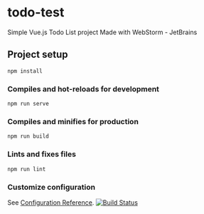 # todo-test

Simple Vue.js Todo List project
Made with WebStorm - JetBrains 

## Project setup
```
npm install
```

### Compiles and hot-reloads for development
```
npm run serve
```

### Compiles and minifies for production
```
npm run build
```

### Lints and fixes files
```
npm run lint
```

### Customize configuration
See [Configuration Reference](https://cli.vuejs.org/config/).
[![Build Status](https://travis-ci.org/tastejs/todomvc.svg)](https://travis-ci.org/tastejs/todomvc)
